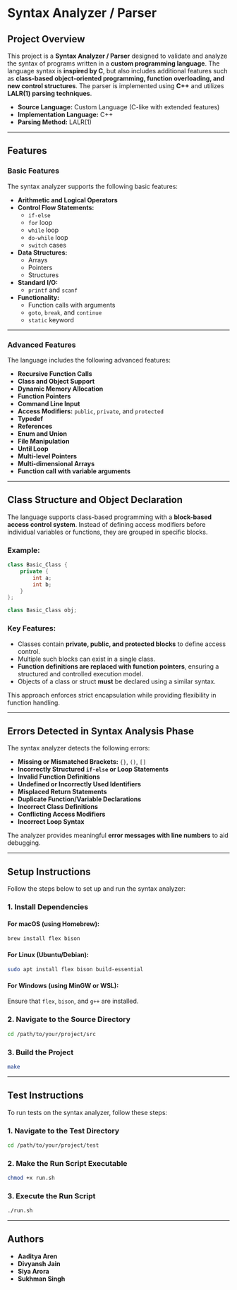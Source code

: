# Syntax Analyzer / Parser

## Project Overview
This project is a **Syntax Analyzer / Parser** designed to validate and analyze the syntax of programs written in a **custom programming language**. The language syntax is **inspired by C**, but also includes additional features such as **class-based object-oriented programming, function overloading, and new control structures**. The parser is implemented using **C++** and utilizes **LALR(1) parsing techniques**.

- **Source Language:** Custom Language (C-like with extended features)  
- **Implementation Language:** C++  
- **Parsing Method:** LALR(1)  

---

## Features

### Basic Features
The syntax analyzer supports the following basic features:

- **Arithmetic and Logical Operators**
- **Control Flow Statements:**
  - `if-else`
  - `for` loop
  - `while` loop
  - `do-while` loop
  - `switch` cases
- **Data Structures:**
  - Arrays
  - Pointers
  - Structures
- **Standard I/O:**
  - `printf` and `scanf`
- **Functionality:**
  - Function calls with arguments
  - `goto`, `break`, and `continue`
  - `static` keyword

---

### Advanced Features
The language includes the following advanced features:

- **Recursive Function Calls**
- **Class and Object Support**
- **Dynamic Memory Allocation**
- **Function Pointers**
- **Command Line Input**
- **Access Modifiers:** `public`, `private`, and `protected`
- **Typedef**
- **References**
- **Enum and Union**
- **File Manipulation**
- **Until Loop**
- **Multi-level Pointers**
- **Multi-dimensional Arrays**
- **Function call with variable arguments**

---

## Class Structure and Object Declaration
The language supports class-based programming with a **block-based access control system**. Instead of defining access modifiers before individual variables or functions, they are grouped in specific blocks.

### Example:
```cpp
class Basic_Class {
    private {
        int a;
        int b;
    }
};

class Basic_Class obj;
```

### Key Features:
- Classes contain **private, public, and protected blocks** to define access control.
- Multiple such blocks can exist in a single class.
- **Function definitions are replaced with function pointers**, ensuring a structured and controlled execution model.
- Objects of a class or struct **must** be declared using a similar syntax.

This approach enforces strict encapsulation while providing flexibility in function handling.

---

## Errors Detected in Syntax Analysis Phase
The syntax analyzer detects the following errors:

- **Missing or Mismatched Brackets:** `{}`, `()`, `[]`
- **Incorrectly Structured `if-else` or Loop Statements**
- **Invalid Function Definitions**
- **Undefined or Incorrectly Used Identifiers**
- **Misplaced Return Statements**
- **Duplicate Function/Variable Declarations**
- **Incorrect Class Definitions**
- **Conflicting Access Modifiers**
- **Incorrect Loop Syntax**

The analyzer provides meaningful **error messages with line numbers** to aid debugging.

---

## Setup Instructions
Follow the steps below to set up and run the syntax analyzer:

### 1. Install Dependencies
#### For macOS (using Homebrew):
```bash
brew install flex bison
```
#### For Linux (Ubuntu/Debian):
```bash
sudo apt install flex bison build-essential
```
#### For Windows (using MinGW or WSL):
Ensure that `flex`, `bison`, and `g++` are installed.

### 2. Navigate to the Source Directory
```bash
cd /path/to/your/project/src
```

### 3. Build the Project
```bash
make
```

---

## Test Instructions
To run tests on the syntax analyzer, follow these steps:

### 1. Navigate to the Test Directory
```bash
cd /path/to/your/project/test
```

### 2. Make the Run Script Executable
```bash
chmod +x run.sh
```

### 3. Execute the Run Script
```bash
./run.sh
```

---

## Authors
- **Aaditya Aren**
- **Divyansh Jain**
- **Siya Arora**
- **Sukhman Singh**

